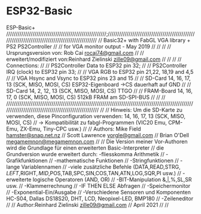 # ESP32-Basic
ESP-Basic+
/////////////////////////////////////////////////////;//////////////////////////////////////////////////////////////////////////////////////////////
//             Basic32+ with FabGL VGA library + PS2 PS2Controller                                                                                //
//               for VGA monitor output - May 2019                                                                                                //
//                                                                                                                                                //
//      Ursprungsversion von: Rob Cai <rocaj74@gmail.com>                                                                                         //
//      erweitert/modifiziert von:Reinhard Zielinski <zille09@gmail.com>                                                                          //
//                                                                                                                                                //
//      Connections:                                                                                                                              //
//      PS2Controller Data to ESP32 pin 32;                                                                                                       //
//      PS2Controller IRQ (clock) to ESP32 pin 33;                                                                                                //
//      VGA RGB to ESP32 pin 21,22, 18,19 and 4,5                                                                                                 //
//      VGA Hsync and Vsync to ESP32 pins 23 and 15                                                                                               //
//      SD-Card 14, 16, 17, 13 (SCK, MISO, MOSI, CS)    ESP32-Eigenboard   ->CS dauerhaft auf GND                                                 //
//      SD-Card 14, 2, 12, 13 (SCK, MISO, MOSI, CS)     TTGO                                                                                      //
//      FRAM-Board 14, 16, 17, 0 (SCK, MISO, MOSI, CS)  512kB FRAM am SD-SPI-BUS                                                                  //
//                                                                                                                                                //
////////////////////////////////////////////////////////////////////////////////////////////////////////////////////////////////////////////////////
//
// Hinweis: Um die SD-Karte zu verwenden, diese Pinconfiguration verwenden: 14, 16, 17, 13 (SCK, MISO, MOSI, CS)
//          -> Kompatibilität zu fabgl-Programmen (VIC20 Emu, CPM-Emu, ZX-Emu, Tiny-CPC usw.)
//
// Authors: Mike Field <hamster@snap.net.nz>
//	        Scott Lawrence <yorgle@gmail.com>
//          Brian O'Dell <megamemnon@megamemnon.com>
//
// Die Version meiner Vor-Authoren wird die Grundlage für einen erweiterten Basic-Interpreter
// die Grundversion wurde erweitert durch:  -fliesskomma Arithmetik
//                                          -Grafikfunktionen
//                                          -mathematische Funktionen
//                                          -Stringfunktionen
//                                          -lange Variablennamen
//                                          -viele zusätzliche Befehle (DATA,READ,STRG$,LEFT$,RIGHT$,MID$,POS,TAB,SPC,SIN,COS,TAN,ATN,LOG,SQR,PI usw.)
//                                          -erweiterte logische Operatoren (AND, OR)
//                                          -BIT-Manipulation &,|,%,SL,SR usw.
//                                          -Klammerrechnung
//                                          -IF THEN ELSE Abfragen
//                                          -Speichermonitor
//                                          -Exponential-Ein/Ausgabe
//                                          -Verschiedene Sensoren und Komponenten HC-S04, Dallas DS18S20, DHT, LCD, Neopixel-LED, BMP180
//                                          -Zeileneditor
//
// Author:Reinhard Zielinski <zille09@gmail.com>
// April 2021
//
//
